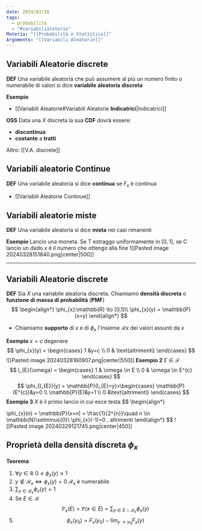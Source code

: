 ```yaml
---
date: 2024/03/28
tags:
  - probabilità
  - "#variabilialetorie"
Materia: "[[Probabilità e Statistica]]"
Argomento: "[[Variabili Aleatorie]]"
---
```


## Variabili Aleatorie discrete
**DEF** Una variabile aleatoria che può assumere al più un numero finito o numerabile di valori si dice **variabile** **aleatoria** **discreta**

**Esempio** 
- [[Variabili Aleatorie#Variabili Aleatorie **Indicatrici**|Indicatrici]]

**OSS** Data una $X$ discreta la sua **CDF** dovrà essere:
- **discontinua**
- **costante** a **tratti**

Altro: [[V.A. discrete]]
## Variabili aleatorie Continue
**DEF** Una variabile aleatoria si dice **continua** se $F_x$ è continua
- [[Variabili Aleatorie Continue]]

## Variabili aleatorie miste
**DEF** Una variabile aleatoria si dice **mista** nei casi rimanenti

**Esempio** Lancio una moneta. Se T estraggo uniformamente in $[0,1]$, se C lancio un dado
$x$ è il numero che ottengo alla fine
![[Pasted image 20240328151840.png|center|500]]
- - -
## Variabili Aleatorie discrete
**DEF** Sia $X$ una variabile aleatoria discreta. Chiamiamo **densità discreta** o **funzione di massa di probabilità** (**PMF**)
$$
\begin{align*}
\phi_{x}:\mathbb{R} \to [0,1]\\
\phi_{x}(y) = \mathbb{P}(x=y)
\end{align*}
$$
- Chiamiamo **supporto** di $x$ e di $\phi_x$ l'insieme $\mathcal{R}x$ dei valori assunti da $x$

**Esempio**
$x =c$ degenere
$$
\phi_{x}(y) = \begin{cases}
1 &y=c \\
0 & \text{altrimenti}
\end{cases}
$$
![[Pasted image 20240328160907.png|center|550]]
**Esempio 2** 
$E \in \mathcal{F}$
$$
I_{E}(\omega) = \begin{cases}
1 & \omega \in  E \\
0 & \omega \in E^{c}
\end{cases}
$$
$$
\phi_{I_{E}}(y) = \mathbb{P}(I_{E}=y)=\begin{cases}
\mathbb{P}(E^{c})&y=0 \\
\mathbb{P}(E)&y=1 \\
0 &\text{altrimenti}
\end{cases}
$$
**Esempio 3** $X$ è il primo lancio in cui esce testa
$$
\begin{align*}

\phi_{x}(n) = \mathbb{P}(x=n) = \frac{1}{2^{n}}\quad n \in \mathbb{N}\setminus\{0\}\\
\phi_{x}(-1)=0 \, altrimenti
\end{align*}
$$
![[Pasted image 20240329121745.png|center|450]]

## Proprietà  della densità discreta $\phi_x$
**Teorema**
1) $\forall y \in \mathbb{R}$    $0 \leq \phi_{x}(y)\leq 1$
2) $y \notin \mathcal{R}_{x} \Longleftrightarrow \phi_{x}(y) =0$  $\mathcal{R}_{x}$ è numerabile
3) $\sum_{y \in \mathcal{R}_{x}} \phi_{x}(y) = 1$
4) Se $E \in \mathscr{B}$
$$
		\mathbb{P}_{x}(E) = \mathbb{P}(x \in E) = \sum_{y \in E \cap \mathcal{R}_{x}} \phi_{x}(y)
		$$
5) $$\phi_{x}(y_{0}) = F_{x}(y_{0})-\lim_{y\to y_0} F_{x}(y)$$


